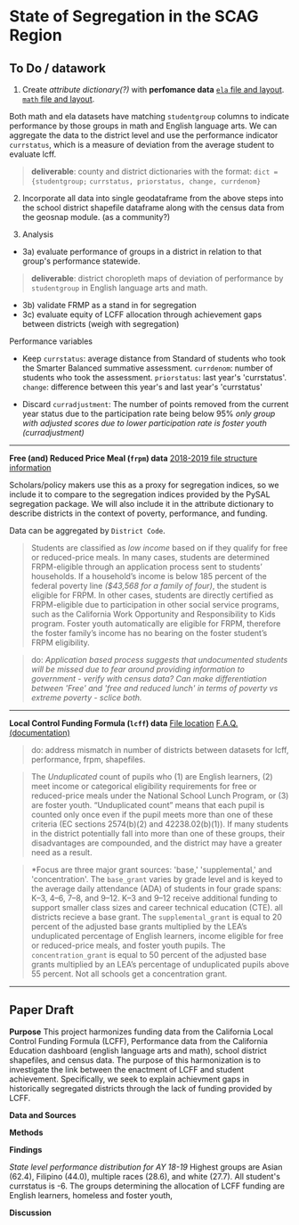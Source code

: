 # State of Segregation in the SCAG Region

## To Do / datawork
1) Create _attribute dictionary(?)_ with **perfomance data**
[`ela` file and layout](https://www.cde.ca.gov/ta/ac/cm/ela18.asp).
[`math` file and layout](https://www.cde.ca.gov/ta/ac/cm/math18.asp).

Both math and ela datasets have matching `studentgroup` columns to indicate performance by those groups in math and English language arts. We can aggregate the data to the district level and use the performance indicator `currstatus`, which is a measure of deviation from the average student to evaluate lcff. 

> **deliverable**: county and district dictionaries with the format: 
`dict = {studentgroup;`
    `currstatus, priorstatus, change, currdenom}`

2) Incorporate all data into single geodataframe
from the above steps into the school district shapefile dataframe along with the census data from the geosnap module. (as a community?)


3) Analysis
  * 3a) evaluate performance of groups in a district in relation to that group's performance statewide. 
> **deliverable**: district choropleth maps of deviation of performance by `studentgroup` in English language arts and math. 
  * 3b) validate FRMP as a stand in for segregation
  * 3c) evaluate equity of LCFF allocation through achievement gaps between districts (weigh with segregation)

  

Performance variables 
* Keep `currstatus`: average distance from Standard of students who took the Smarter Balanced summative assessment. 
`currdenom`: number of students who took the assessment.
`priorstatus`: last year's 'currstatus'.
`change`: difference between this year's and last year's 'currstatus'

* Discard
`curradjustment`: The number of points removed from the current year status due to the participation rate being below 95% *only group with adjusted scores due to lower participation rate is foster youth (curradjustment)*
___

**Free (and) Reduced Price Meal (`frpm`) data**
[2018-2019 file structure information](https://www.cde.ca.gov/ds/sd/sd/filessp.asp)

Scholars/policy makers use this as a proxy for segregation indices, so we include it to  compare to the segregation indices provided by the PySAL segregation package. We will also include it in the attribute dictionary to describe districts in the context of poverty, performance, and funding.

Data can be aggregated by `District Code`.

> Students are classified as *low income* based on if they qualify for free or reduced-price meals. In many cases, students are determined FRPM-eligible through an application process sent to students’ households. If a household’s income is below 185 percent of the federal poverty line *($43,568 for a family of four)*, the student is eligible for FRPM. In other cases, students are directly certified as FRPM-eligible due to participation in other social service programs, such as the California Work Opportunity and Responsibility to Kids program. Foster youth automatically are eligible for FRPM, therefore the foster family’s income has no bearing on the foster student’s FRPM eligibility.

> do: *Application based process suggests that undocumented students will be missed due to fear around providing information to government - verify with census data? Can make differentiation between 'Free' and 'free and reduced lunch' in terms of poverty vs extreme poverty - sclice both.*
___

**Local Control Funding Formula (`lcff`)  data**
[File location](https://ias.cde.ca.gov/lcffsnapshot/lcff.aspx)
[F.A.Q.(documentation)](https://www.cde.ca.gov/fg/aa/lc/lcfffaq.asp#FC)

> do: address mismatch in number of districts between datasets for lcff, performance, frpm, shapefiles. 

> The _Unduplicated_ count of pupils who (1) are English learners, (2) meet income or categorical eligibility requirements for free or reduced-price meals under the National School Lunch Program, or (3) are foster youth. “Unduplicated count” means that each pupil is counted only once even if the pupil meets more than one of these criteria 
>(EC sections 2574(b)(2) and 42238.02(b)(1)).
If many students in the district potentially fall into more than one of these groups, their disadvantages are compounded, and the district may have a greater need as a result.

> *Focus are three major grant sources: 'base,' 'supplemental,' and 'concentration'.
> The `base_grant` varies by grade level and is keyed to the average daily attendance (ADA) of students in four grade spans: K–3, 4–6, 7–8, and 9–12. K–3 and 9–12 receive additional funding to support smaller class sizes and career technical education (CTE). all districts recieve a base grant.
> The `supplemental_grant` is equal to 20 percent of the adjusted base grants multiplied by the LEA’s unduplicated percentage of English learners, income eligible for free or reduced-price meals, and foster youth pupils.
> The `concentration_grant` is equal to 50 percent of the adjusted base grants multiplied by an LEA’s percentage of unduplicated pupils above 55 percent. Not all schools get a concentration grant.

___
## Paper Draft
**Purpose**
This project harmonizes funding data from the California Local Control Funding Formula (LCFF), Performance data from the California Education dashboard (english language arts and math), school district shapefiles, and census data. The purpose of this harmonization is to investigate the link between the enactment of LCFF and student achievement. Specifically, we seek to explain achievment gaps in historically segregated districts through the lack of funding provided by LCFF.

**Data and Sources**

**Methods**

**Findings**

_State level performance distribution for AY 18-19_
Highest groups are Asian (62.4), Filipino (44.0), multiple races (28.6), and white (27.7). All student's currstatus is -6. The groups determining the allocation of LCFF funding are English learners, homeless and foster youth, 

**Discussion**